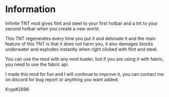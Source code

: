 # Information

Infinite TNT mod gives flint and steel to your first hotbar and a tnt to your second hotbar when you create a new world.

This TNT regenerates every time you put it and detonate it and the main feature of this TNT is that it does not harm you, it also damages blocks underwater and explodes instantly when right clicked with flint and steel.

You can use the mod with any mod loader, but if you are using it with fabric, you need to use the fabric api.

I made this mod for fun and I will continue to improve it, you can contact me on discord for bug report or anything you want added.

Kryp#2696
